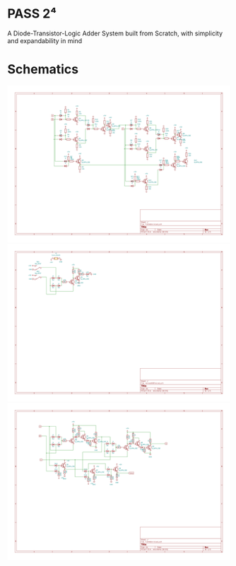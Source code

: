 # PASS 2⁴
A Diode-Transistor-Logic Adder System built from Scratch, with simplicity and expandability in mind

# Schematics
![oldAdder Schematic](Images/oldAdderSchematic.png "Old Adder Design V.1")
![newAdder Schematic](Images/revisedXorSchematic.png "Xor Circuit Redesign for Improved Adder")
![newAdder Schematic](Images/newAdderSchematic.png "Current Adder Design V.2")